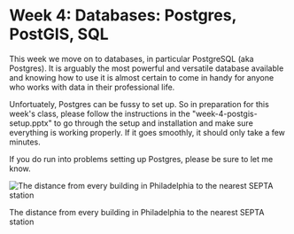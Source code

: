 # Week 4: Databases: Postgres, PostGIS, SQL

This week we move on to databases, in particular PostgreSQL (aka Postgres). It is arguably the most powerful and versatile database available and knowing how to use it is almost certain to come in handy for anyone who works with data in their professional life.

Unfortuately, Postgres can be fussy to set up. So in preparation for this week's class, please follow the instructions in the "week-4-postgis-setup.pptx" to go through the setup and installation and make sure everything is working properly. If it goes smoothly, it should only take a few minutes.

If you do run into problems setting up Postgres, please be sure to let me know.


![The distance from every building in Philadelphia to the nearest SEPTA station](https://blueshift.io/distance-from-septa-philly.png "The distance from every building in Philadelphia to the nearest SEPTA station")

The distance from every building in Philadelphia to the nearest SEPTA station


